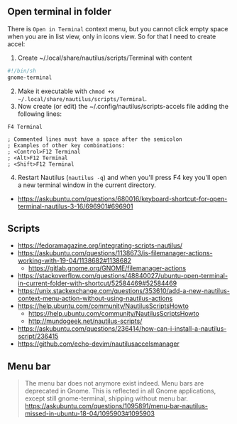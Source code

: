 ## Open terminal in folder

There is `Open in Terminal` context menu, but you cannot click empty space when you are in list view, only in icons view. So for that I need to create accel:

1. Create ~/.local/share/nautilus/scripts/Terminal with content

```bash
#!/bin/sh
gnome-terminal
```
2. Make it executable with `chmod +x ~/.local/share/nautilus/scripts/Terminal`.
3. Now create (or edit) the ~/.config/nautilus/scripts-accels file adding the following lines:

```
F4 Terminal

; Commented lines must have a space after the semicolon
; Examples of other key combinations:
; <Control>F12 Terminal
; <Alt>F12 Terminal
; <Shift>F12 Terminal
```
4. Restart Nautilus (`nautilus -q`) and when you'll press F4 key you'll open a new terminal window in the current directory.

- https://askubuntu.com/questions/680016/keyboard-shortcut-for-open-terminal-nautilus-3-16/696901#696901

## Scripts

- https://fedoramagazine.org/integrating-scripts-nautilus/
- https://askubuntu.com/questions/1138673/is-filemanager-actions-working-with-19-04/1138682#1138682
  - https://gitlab.gnome.org/GNOME/filemanager-actions
- https://stackoverflow.com/questions/48840027/ubuntu-open-terminal-in-current-folder-with-shortcut/52584469#52584469
- https://unix.stackexchange.com/questions/353610/add-a-new-nautilus-context-menu-action-without-using-nautilus-actions
- https://help.ubuntu.com/community/NautilusScriptsHowto
  - https://help.ubuntu.com/community/NautilusScriptsHowto
  - http://mundogeek.net/nautilus-scripts/
- https://askubuntu.com/questions/236414/how-can-i-install-a-nautilus-script/236415
- https://github.com/echo-devim/nautilusaccelsmanager

## Menu bar

>The menu bar does not anymore exist indeed. Menu bars are deprecated in Gnome. This is reflected in all Gnome applications, except still gnome-terminal, shipping without menu bar. https://askubuntu.com/questions/1095891/menu-bar-nautilus-missed-in-ubuntu-18-04/1095903#1095903
